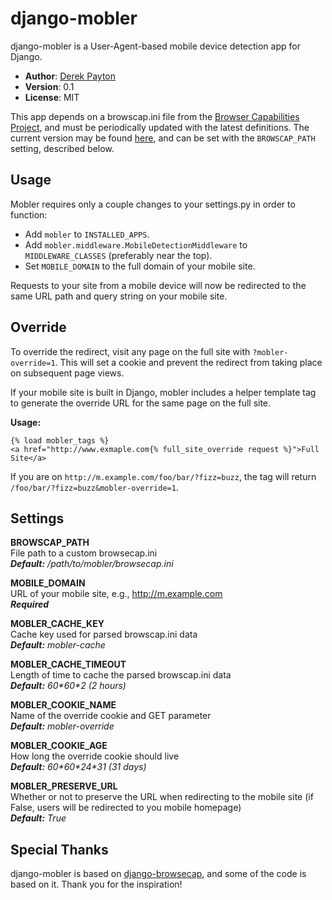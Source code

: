 # django-mobler

django-mobler is a User-Agent-based mobile device detection app for Django.

* **Author**: [Derek Payton](http://www.dmpayton.com)
* **Version**: 0.1
* **License**: MIT

This app depends on a browscap.ini file from the [Browser Capabilities Project](http://browsers.garykeith.com/), and must be periodically updated with the latest definitions. The current version may be found [here](http://browsers.garykeith.com/stream.asp?BrowsCapINI), and can be set with the `BROWSCAP_PATH` setting, described below.

## Usage

Mobler requires only a couple changes to your settings.py in order to function:

* Add `mobler` to `INSTALLED_APPS`.
* Add `mobler.middleware.MobileDetectionMiddleware` to `MIDDLEWARE_CLASSES` (preferably near the top).
* Set `MOBILE_DOMAIN` to the full domain of your mobile site.

Requests to your site from a mobile device will now be redirected to the same URL path and query string on your mobile site.

## Override

To override the redirect, visit any page on the full site with `?mobler-override=1`. This will set a cookie and prevent the redirect from taking place on subsequent page views.

If your mobile site is built in Django, mobler includes a helper template tag to generate the override URL for the same page on the full site.

**Usage:**

    {% load mobler_tags %}
    <a href="http://www.exmaple.com{% full_site_override request %}">Full Site</a>

If you are on `http://m.example.com/foo/bar/?fizz=buzz`, the tag will return `/foo/bar/?fizz=buzz&mobler-override=1`.

## Settings

**BROWSCAP\_PATH**  
File path to a custom browsecap.ini  
***Default:** /path/to/mobler/browsecap.ini*

**MOBILE\_DOMAIN**  
URL of your mobile site, e.g., http://m.example.com  
***Required***

**MOBLER\_CACHE\_KEY**  
Cache key used for parsed browscap.ini data  
***Default:** mobler-cache*

**MOBLER\_CACHE\_TIMEOUT**  
Length of time to cache the parsed browscap.ini data  
***Default:** 60\*60\*2 (2 hours)*

**MOBLER\_COOKIE\_NAME**  
Name of the override cookie and GET parameter  
***Default:** mobler-override*

**MOBLER\_COOKIE\_AGE**  
How long the override cookie should live  
***Default:** 60\*60\*24\*31 (31 days)*

**MOBLER\_PRESERVE\_URL**  
Whether or not to preserve the URL when redirecting to the mobile site (if False, users will be redirected to you mobile homepage)  
***Default:** True*

## Special Thanks

django-mobler is based on [django-browsecap](https://github.com/ella/django-browsecap), and some of the code is based on it. Thank you for the inspiration!
